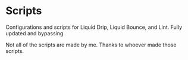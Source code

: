 # Scripts
Configurations and scripts for Liquid Drip, Liquid Bounce, and Lint. Fully updated and bypassing. 

Not all of the scripts are made by me. Thanks to whoever made those scripts. 
